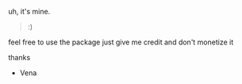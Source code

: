uh, it's mine.

>:)

feel free to use the package just give me credit and don't monetize it

thanks
- Vena